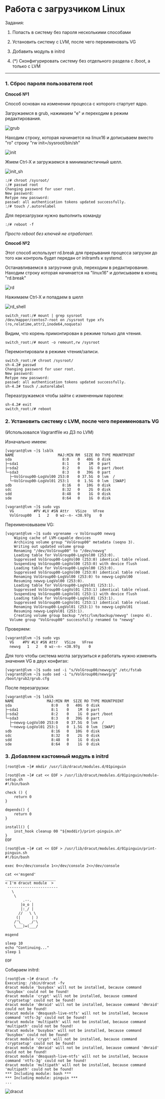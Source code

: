 # Работа с загрузчиком Linux 

Задания: 
1. Попасть в систему без пароля несколькими способами 
2. Установить систему с LVM, после чего переименовать VG 
3. Добавить модуль в initrd 

4. (*) Сконфигурировать систему без отдельного раздела с /boot, а только с LVM  
---

### 1. Сброс пароля пользователя root 

**Способ №1**

Cпособ основан на изменении процесса с которого стартует ядро.

Загружаемся в grub, нажимаем "e" и переходим в режим редактирования.

![grub](https://github.com/sinist3rr/otus-linux/blob/master/HW07/images/grub.png)

Находим строку, которая начинается на linux16 и дописываем вместо "ro" строку "rw init=/sysroot/bin/sh" 

![init](https://github.com/sinist3rr/otus-linux/blob/master/HW07/images/init.png)

Жмем Ctrl-X и загружаемся в минималистичный шелл.

![init_sh](https://github.com/sinist3rr/otus-linux/blob/master/HW07/images/init_sh.png)

```console
:/# chroot /sysroot/
:/# passwd root
Changing password for user root.
New password:
Retype new password:
passwd: all authentication tokens updated successfully.
:/# touch /.autorelabel
```

Для перезагрузки нужно выполнить команду 
```console
:/# reboot -f 
```
*Просто reboot без ключей не отработает.* 


**Способ №2**

Этот способ использует rd.break для прерывания процесса загрузки до того как контроль будет передан от initramfs к systemd. 

Останавливаемся в загрузчике grub, переходим в редактирование. 
Находим строку которая начинается на "linux16" и дописываем в конец "rd.break" 

![rd](https://github.com/sinist3rr/otus-linux/blob/master/HW07/images/rd.png)

Нажимаем Ctrl-X и попадаем в шелл 

![rd_shell](https://github.com/sinist3rr/otus-linux/blob/master/HW07/images/rd_shell.png)

```console 
switch_root:/# mount | grep sysroot
/dev/mapper/centos7-root on /sysroot type xfs (ro,relatime,attr2,inode64,noquota)
````

Видим, что корень примонтирован в режиме только для чтения.

```console 
switch_root:/# mount -o remount,rw /sysroot
```

Перемонтировали в режиме чтения/записи. 

```console
switch_root:/# chroot /sysroot/
sh-4.2# passwd
Changing password for user root.
New password:
Retype new password:
passwd: all authentication tokens updated successfully.
sh-4.2# touch /.autorelabel
```

Переазгружаемся чтобы зайти с измененным паролем:
```console
sh-4.2# exit
switch_root:/# reboot
```

### 2. Установить систему с LVM, после чего переименовать VG

(Использовался Vagrantfile из ДЗ по LVM) 

Изначально имеем: 

```console
[vagrant@lvm ~]$ lsblk 
NAME                    MAJ:MIN RM  SIZE RO TYPE MOUNTPOINT
sda                       8:0    0   40G  0 disk 
├─sda1                    8:1    0    1M  0 part 
├─sda2                    8:2    0    1G  0 part /boot
└─sda3                    8:3    0   39G  0 part 
  ├─VolGroup00-LogVol00 253:0    0 37.5G  0 lvm  /
  └─VolGroup00-LogVol01 253:1    0  1.5G  0 lvm  [SWAP]
sdb                       8:16   0   10G  0 disk 
sdc                       8:32   0    2G  0 disk 
sdd                       8:48   0    1G  0 disk 
sde                       8:64   0    1G  0 disk 

[vagrant@lvm ~]$ sudo vgs
  VG         #PV #LV #SN Attr   VSize   VFree
  VolGroup00   1   2   0 wz--n- <38.97g    0 
```

Переименовываем VG: 

```console
[vagrant@lvm ~]$ sudo vgrename -v VolGroup00 newvg
    Wiping cache of LVM-capable devices
    Archiving volume group "VolGroup00" metadata (seqno 3).
    Writing out updated volume group
    Renaming "/dev/VolGroup00" to "/dev/newvg"
    Loading table for VolGroup00-LogVol00 (253:0).
    Suppressed VolGroup00-LogVol00 (253:0) identical table reload.
    Suspending VolGroup00-LogVol00 (253:0) with device flush
    Loading table for VolGroup00-LogVol00 (253:0).
    Suppressed VolGroup00-LogVol00 (253:0) identical table reload.
    Renaming VolGroup00-LogVol00 (253:0) to newvg-LogVol00
    Resuming newvg-LogVol00 (253:0).
    Loading table for VolGroup00-LogVol01 (253:1).
    Suppressed VolGroup00-LogVol01 (253:1) identical table reload.
    Suspending VolGroup00-LogVol01 (253:1) with device flush
    Loading table for VolGroup00-LogVol01 (253:1).
    Suppressed VolGroup00-LogVol01 (253:1) identical table reload.
    Renaming VolGroup00-LogVol01 (253:1) to newvg-LogVol01
    Resuming newvg-LogVol01 (253:1).
    Creating volume group backup "/etc/lvm/backup/newvg" (seqno 4).
  Volume group "VolGroup00" successfully renamed to "newvg"
```

Проверяем: 

```console
[vagrant@lvm ~]$ sudo vgs
  VG    #PV #LV #SN Attr   VSize   VFree
  newvg   1   2   0 wz--n- <38.97g    0 
```

Для того чтобы система могла загрузиться и работать нужно изменить значения VG в двух конфигах: 

```console
[vagrant@lvm ~]$ sudo sed -i "s/VolGroup00/newvg/g" /etc/fstab
[vagrant@lvm ~]$ sudo sed -i "s/VolGroup00/newvg/g" /boot/grub2/grub.cfg
```

После перезагрузки: 

```console
[vagrant@lvm ~]$ lsblk 
NAME               MAJ:MIN RM  SIZE RO TYPE MOUNTPOINT
sda                  8:0    0   40G  0 disk 
├─sda1               8:1    0    1M  0 part 
├─sda2               8:2    0    1G  0 part /boot
└─sda3               8:3    0   39G  0 part 
  ├─newvg-LogVol00 253:0    0 37.5G  0 lvm  /
  └─newvg-LogVol01 253:1    0  1.5G  0 lvm  [SWAP]
sdb                  8:16   0   10G  0 disk 
sdc                  8:32   0    2G  0 disk 
sdd                  8:48   0    1G  0 disk 
sde                  8:64   0    1G  0 disk 
```

### 3. Добавляем кастомный модуль в initrd


```console
[root@lvm ~]# mkdir /usr/lib/dracut/modules.d/01pinguin

[root@lvm ~]# cat << EOF > /usr/lib/dracut/modules.d/01pinguin/module-setup.sh
#!/bin/bash

check () {
    return 0
}

depends() {
    return 0
}

install() {
    inst_hook cleanup 00 "${moddir}/print-pinguin.sh"
}
EOF

[root@lvm ~]# cat << EOF > /usr/lib/dracut/modules.d/01pinguin/print-pinguin.sh
#!/bin/bash

exec 0<>/dev/console 1<>/dev/console 2<>/dev/console

cat <<'msgend'
_______________________
< I'm dracut module  >
 -----------------------
   \
    \
        .--.
       |o_o |
       |:_/ |
      //   \ \
     (|     | )
    /'\_   _/'\
    \___)=(___/

msgend

sleep 10
echo "Continuing..."
sleep 1

EOF
```

Собираем initrd: 
```console
[root@lvm ~]# dracut -fv
Executing: /sbin/dracut -fv
dracut module 'busybox' will not be installed, because command 'busybox' could not be found!
dracut module 'crypt' will not be installed, because command 'cryptsetup' could not be found!
dracut module 'dmraid' will not be installed, because command 'dmraid' could not be found!
dracut module 'dmsquash-live-ntfs' will not be installed, because command 'ntfs-3g' could not be found!
dracut module 'multipath' will not be installed, because command 'multipath' could not be found!
dracut module 'busybox' will not be installed, because command 'busybox' could not be found!
dracut module 'crypt' will not be installed, because command 'cryptsetup' could not be found!
dracut module 'dmraid' will not be installed, because command 'dmraid' could not be found!
dracut module 'dmsquash-live-ntfs' will not be installed, because command 'ntfs-3g' could not be found!
dracut module 'multipath' will not be installed, because command 'multipath' could not be found!
*** Including module: bash ***
*** Including module: pinguin ***
...
```

![dracut](https://github.com/sinist3rr/otus-linux/blob/master/HW07/images/dracut.png)


